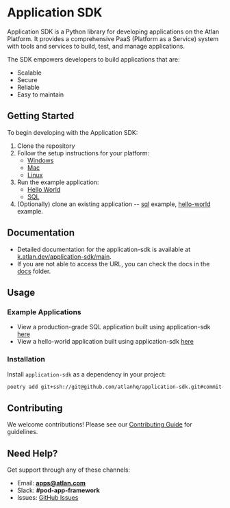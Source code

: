 # Application SDK

Application SDK is a Python library for developing applications on the Atlan Platform. It provides a comprehensive PaaS (Platform as a Service) system with tools and services to build, test, and manage applications.

The SDK empowers developers to build applications that are:

- Scalable
- Secure
- Reliable
- Easy to maintain

## Getting Started

To begin developing with the Application SDK:

1. Clone the repository
2. Follow the setup instructions for your platform:
   - [Windows](./docs/docs/setup/WINDOWS.md)
   - [Mac](./docs/docs/setup/MAC.md)
   - [Linux](./docs/docs/setup/LINUX.md)
3. Run the example application:
   - [Hello World](./examples/application_hello_world.py)
   - [SQL](./examples/application_sql.py)
4. (Optionally) clone an existing application -- [sql](https://github.com/atlanhq/atlan-postgres-app) example, [hello-world](https://github.com/atlanhq/atlan-hello-world-app) example.

## Documentation

- Detailed documentation for the application-sdk is available at [k.atlan.dev/application-sdk/main](https://k.atlan.dev/application-sdk/main).
- If you are not able to access the URL, you can check the docs in the [docs](./docs) folder.

## Usage

### Example Applications

- View a production-grade SQL application built using application-sdk [here](https://github.com/atlanhq/atlan-postgres-app)
- View a hello-world application built using application-sdk [here](https://github.com/atlanhq/atlan-hello-world-app)

### Installation

Install `application-sdk` as a dependency in your project:

```bash
poetry add git+ssh://git@github.com/atlanhq/application-sdk.git#commit-hash
```

## Contributing

We welcome contributions! Please see our [Contributing Guide](./.github/CONTRIBUTING.md) for guidelines.

## Need Help?

Get support through any of these channels:

- Email: **apps@atlan.com**
- Slack: **#pod-app-framework**
- Issues: [GitHub Issues](https://github.com/atlanhq/application-sdk/issues)

